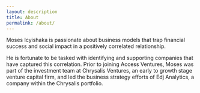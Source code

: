 ```yaml
---
layout: description
title: About
permalink: /about/
---
```


Moses Icyishaka is passionate about business models that trap financial success and social impact in a positively correlated relationship.

He is fortunate to be tasked with identifying and supporting companies that have captured this correlation. Prior to joining Access Ventures, Moses was part of the investment team at Chrysalis Ventures, an early to growth stage venture capital firm, and led the business strategy efforts of Edj Analytics, a company within the Chrysalis portfolio.